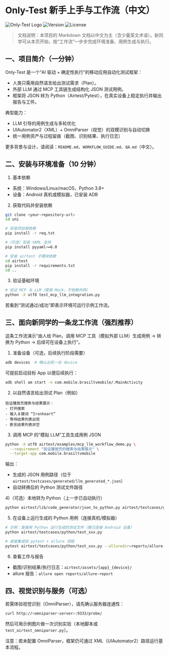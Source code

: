 # Only-Test 新手上手与工作流（中文）

![Only-Test Logo](https://img.shields.io/badge/Only--Test-AI%20Powered%20Testing-blue) ![Version](https://img.shields.io/badge/Version-v1.0-green) ![License](https://img.shields.io/badge/License-MIT-yellow)

> 文档说明：本项目的 Markdown 文档以中文为主（含少量英文术语）。新同学可从本页开始，按“工作流”一步步完成环境准备、用例生成与执行。

## 一、项目简介（一分钟）

Only-Test 是一个“AI 驱动 + 确定性执行”的移动应用自动化测试框架：
- 人类只需用自然语言给出测试需求（Plan）。
- 外部 LLM 通过 MCP 工具链生成结构化 JSON 测试用例。
- 框架将 JSON 转为 Python（Airtest/Pytest），在真实设备上稳定执行并输出报告与工件。

典型能力：
- LLM 引导的用例生成与多轮优化
- UIAutomator2（XML）+ OmniParser（视觉）的双模识别与自动切换
- 统一用例资产与过程留痕（截图、识别结果、执行日志）

更多背景与设计，请阅读：`README.md`、`WORKFLOW_GUIDE.md`、`QA.md`（中文）。

## 二、安装与环境准备（10 分钟）

1) 基本依赖
- 系统：Windows/Linux/macOS，Python 3.8+
- 设备：Android 真机或模拟器，已安装 ADB

2) 获取代码并安装依赖
```bash
git clone <your-repository-url>
cd uni

# 安装项目根依赖
pip install -r req.txt

#（可选）安装 YAML 支持
pip install pyyaml>=6.0

# 安装 airtest 子模块依赖
cd airtest
pip install -r requirements.txt
cd ..
```

3) 验证基础环境
```bash
# 验证 MCP 与 LLM（使用 Mock，不依赖外网）
python -X utf8 test_mcp_llm_integration.py
```

若看到“测试通过/成功”即表示环境可运行示例工作流。

## 三、面向新同学的一条龙工作流（强烈推荐）

这条工作流演示“由人给 Plan，调用 MCP 工具（模拟外部 LLM）生成用例 → 转换为 Python → 后续可在设备上执行”。

1) 准备设备（可选，后续执行阶段需要）
```bash
adb devices  # 确认出现一台 device
```
可提前启动目标 App 以便后续执行：
```bash
adb shell am start -n com.mobile.brasiltvmobile/.MainActivity
```

2) 以自然语言给出测试 Plan（例如）
```text
验证播放页搜索与结果展示：
- 打开搜索
- 输入关键词 “Ironheart”
- 等待结果列表出现
- 断言结果列表非空
```

3) 调用 MCP 的“模拟 LLM”工具生成用例 JSON
```bash
python -X utf8 airtest/examples/mcp_llm_workflow_demo.py \
  --requirement "验证播放页的搜索与结果展示" \
  --target-app com.mobile.brasiltvmobile
```
输出：
- 生成的 JSON 用例路径（位于 `airtest/testcases/generated/llm_generated_*.json`）
- 自动转换后的 Python 测试文件路径

4)（可选）本地转为 Python（上一步已自动执行）
```bash
python airtest/lib/code_generator/json_to_python.py airtest/testcases/generated/xxx.json
```

5) 在设备上运行生成的 Python 用例（连接真机/模拟器）
```bash
# 示例：直接用 Python 运行生成的测试文件（需已连接 Android 设备）
python airtest/testcases/python/test_xxx.py

# 或者集成到 pytest + allure 流程
pytest airtest/testcases/python/test_xxx.py --alluredir=reports/allure-results -v
```

6) 查看工件与报告
- 截图/识别结果/执行日志：`airtest/assets/{app}_{device}/`
- allure 报告：`allure open reports/allure-report`

## 四、视觉识别与服务（可选）

若需体验视觉识别（OmniParser），请先确认服务器连通性：
```bash
curl http://<omniparser-server>:9333/probe/
```
然后可用示例图片做一次识别实验（本地脚本或 `test_airtest_omniparser.py`）。

注意：若未配置 OmniParser，框架仍可通过 XML（UIAutomator2）路径运行基本流程。
